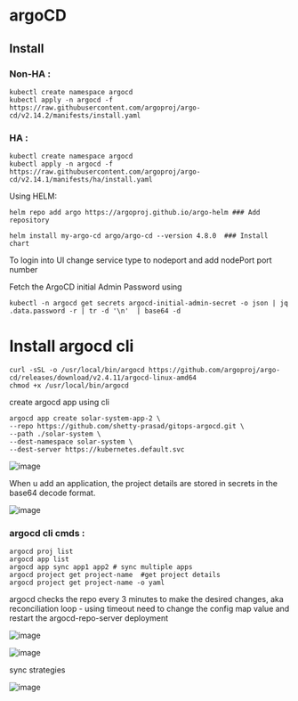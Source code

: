 # argoCD

## Install
### Non-HA :
```
kubectl create namespace argocd
kubectl apply -n argocd -f https://raw.githubusercontent.com/argoproj/argo-cd/v2.14.2/manifests/install.yaml
```

### HA :
```
kubectl create namespace argocd
kubectl apply -n argocd -f https://raw.githubusercontent.com/argoproj/argo-cd/v2.14.1/manifests/ha/install.yaml
```
Using HELM:

```
helm repo add argo https://argoproj.github.io/argo-helm ### Add repository

helm install my-argo-cd argo/argo-cd --version 4.8.0  ### Install chart
```

To login into UI change service type to nodeport and add nodePort port number

Fetch the ArgoCD initial  Admin Password using 
```
kubectl -n argocd get secrets argocd-initial-admin-secret -o json | jq .data.password -r | tr -d '\n'  | base64 -d
```

# Install argocd cli
```
curl -sSL -o /usr/local/bin/argocd https://github.com/argoproj/argo-cd/releases/download/v2.4.11/argocd-linux-amd64
chmod +x /usr/local/bin/argocd
```
create argocd app using cli 
```
argocd app create solar-system-app-2 \
--repo https://github.com/shetty-prasad/gitops-argocd.git \
--path ./solar-system \
--dest-namespace solar-system \
--dest-server https://kubernetes.default.svc
```

![image](https://github.com/user-attachments/assets/a0438bae-22d2-4a04-8508-20f9e8b3ac8f)

When u add an application, the project details are stored in secrets in the base64 decode format.

![image](https://github.com/user-attachments/assets/74f133ce-fe5c-40e7-9ddc-0f1d1c91cd12)

### argocd cli cmds :
```
argocd proj list
argocd app list
argocd app sync app1 app2 # sync multiple apps
argocd project get project-name  #get project details
argocd project get project-name -o yaml
```

argocd checks the repo every 3 minutes to make the desired changes, aka reconciliation loop - using timeout
need to change the config map value and restart the argocd-repo-server deployment

![image](https://github.com/user-attachments/assets/3704b5b8-426e-4fa4-b478-c9b9557a5787)

![image](https://github.com/user-attachments/assets/6a336c40-5778-4bf8-9a9c-bec87b0b59db)

sync strategies

![image](https://github.com/user-attachments/assets/7e8fbf83-f912-4161-abcf-1a8b1a505625)









